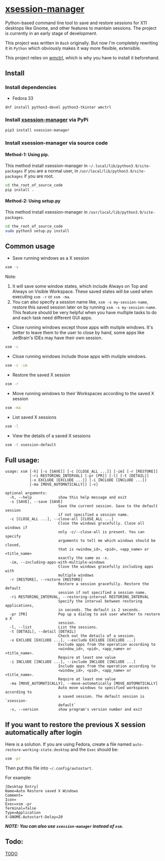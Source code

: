 # [xsession-manager](https://github.com/nlpsuge/xsession-manager)

Python-based command line tool to save and restore sessions for X11 desktops like Gnome, 
and other features to maintain sessions. The project is currently in an early stage of development.

This project was written in ```Bash``` originally. But now I'm completely rewriting it in ```Python```
which obviously makes it way more flexible, extensible.

This project relies on [wmctrl](http://tripie.sweb.cz/utils/wmctrl/), which is why you have to install it beforehand.

## Install
### Install dependencies
+ Fedora 33
```Bash
dnf install python3-devel python3-tkinter wmctrl
```
### Install [xsession-manager](https://pypi.org/project/xsession-manager) via PyPi
```Bash
pip3 install xsession-manager
```
### Install xsession-manager via source code
#### Method-1: Using pip. 
This method install xsession-manager in `~/.local/lib/python3.9/site-packages` if you are a normal user, in `/usr/local/lib/python3.9/site-packages` if you are root.
```Bash
cd the_root_of_source_code
pip install .
```
#### Method-2: Using setup.py
This method install xsession-manager in `/usr/local/lib/python3.9/site-packages`.
```Bash
cd the_root_of_source_code
sudo python3 setup.py install
```

## Common usage
+ Save running windows as a X session
```Bash
xsm -s
```
Note: 
1. It will save some window states, which include Always on Top and Always on Visible Workspace. These saved states will be used when executing `xsm -r` or `xsm -ma`.
2. You can also specify a session name like, `xsm -s my-session-name`, restore this saved session later on by running `xsm -s my-session-name`. This feature should be very helpful when you have multiple tasks to do and each task need different GUI apps.
+ Close running windows except those apps with mutiple windows. It's better to leave them to the user to close by hand, some apps like JetBrain's IDEs may have their own session. 
```Bash
xsm -c
```
+ Close running windows include those apps with mutiple windows.
```Bash
xsm -c -im
```
+ Restore the saved X session
```Bash
xsm -r
```
+ Move running windows to their Workspaces according to the saved X session
```Bash
xsm -ma
```
+ List saved X sessions
```Bash
xsm -l
```
+ View the details of a saved X sessions
```Bash
xsm -t xsession-default
```


## Full usage:

```
usage: xsm [-h] [-s [SAVE]] [-c [CLOSE_ALL ...]] [-im] [-r [RESTORE]]
           [-ri RESTORING_INTERVAL] [-pr [PR]] [-l] [-t [DETAIL]]
           [-x EXCLUDE [EXCLUDE ...]] [-i INCLUDE [INCLUDE ...]]
           [-ma [MOVE_AUTOMATICALLY]] [-v]

optional arguments:
  -h, --help            show this help message and exit
  -s [SAVE], --save [SAVE]
                        Save the current session. Save to the default session
                        if not specified a session name.
  -c [CLOSE_ALL ...], --close-all [CLOSE_ALL ...]
                        Close the windows gracefully. Close all windows if
                        only -c/--close-all is present. You can specify
                        arguments to tell me which windows should be closed,
                        that is <window_id>, <pid>, <app_name> or <title_name>
                        exactly the same as -x.
  -im, --including-apps-with-multiple-windows
                        Close the windows gracefully including apps with
                        multiple windows
  -r [RESTORE], --restore [RESTORE]
                        Restore a session gracefully. Restore the default
                        session if not specified a session name.
  -ri RESTORING_INTERVAL, --restoring-interval RESTORING_INTERVAL
                        Specify the interval between restoring applications,
                        in seconds. The default is 2 seconds.
  -pr [PR]              Pop up a dialog to ask user whether to restore a X
                        session.
  -l, --list            List the sessions.
  -t [DETAIL], --detail [DETAIL]
                        Check out the details of a session.
  -x EXCLUDE [EXCLUDE ...], --exclude EXCLUDE [EXCLUDE ...]
                        Exclude apps from the operation according to
                        <window_id>, <pid>, <app_name> or <title_name>.
                        Require at least one value
  -i INCLUDE [INCLUDE ...], --include INCLUDE [INCLUDE ...]
                        Include apps from the operation according to
                        <window_id>, <pid>, <app_name> or <title_name>.
                        Require at least one value
  -ma [MOVE_AUTOMATICALLY], --move-automatically [MOVE_AUTOMATICALLY]
                        Auto move windows to specified workspaces according to
                        a saved session. The default session is `xsession-
                        default`
  -v, --version         show program's version number and exit

```

## If you want to restore the previous X session automatically after login
Here is a solution. If you are using Fedora, create a file named ```auto-restore-working-state.desktop``` and the ```Exec``` should be:
```bash
xsm -pr
```
Then put this file into ```~/.config/autostart```.

For example:
```
[Desktop Entry]
Name=Auto Restore saved X Windows
Comment=
Icon=
Exec=xsm -pr
Terminal=false
Type=Application
X-GNOME-Autostart-Delay=20
```

***NOTE: You can also use ```xsession-manager``` instead of ```xsm```.***

## Todo:
[TODO](https://github.com/nlpsuge/xsession-manager/blob/master/TODO.md)
